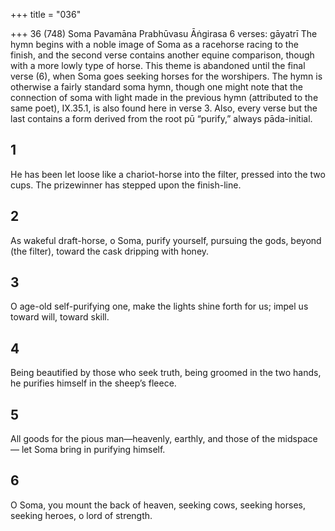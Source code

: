 +++
title = "036"

+++
36 (748) Soma Pavamāna
Prabhūvasu Āṅgirasa
6 verses: gāyatrī
The hymn begins with a noble image of Soma as a racehorse racing to the finish,  and the second verse contains another equine comparison, though with a more  lowly type of horse. This theme is abandoned until the final verse (6), when Soma  goes seeking horses for the worshipers. The hymn is otherwise a fairly standard  soma hymn, though one might note that the connection of soma with light made in  the previous hymn (attributed to the same poet), IX.35.1, is also found here in verse  3. Also, every verse but the last contains a form derived from the root pū “purify,”  always pāda-initial.

## 1
He has been let loose like a chariot-horse into the filter, pressed into the  two cups.
The prizewinner has stepped upon the finish-line.
## 2
As wakeful draft-horse, o Soma, purify yourself, pursuing the gods,  beyond (the filter),
toward the cask dripping with honey.
## 3
O age-old self-purifying one, make the lights shine forth for us;
impel us toward will, toward skill.
## 4
Being beautified by those who seek truth, being groomed in the
two hands,
he purifies himself in the sheep’s fleece.
## 5
All goods for the pious man—heavenly, earthly, and those of the
midspace—
let Soma bring in purifying himself.
## 6
O Soma, you mount the back of heaven, seeking cows, seeking horses, seeking heroes, o lord of strength.